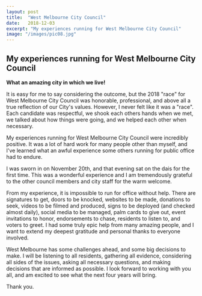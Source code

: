 ```yaml
---
layout: post
title:  "West Melbourne City Council"
date:   2018-12-03
excerpt: "My experiences running for West Melbourne City Council"
image: "/images/pic08.jpg"
---
```


## My experiences running for West Melbourne City Council
<p>
<b>What an amazing city in which we live!</b>
</p>
<p>
It is easy for me to say considering the outcome, but the 2018 "race" for West Melbourne City Council was honorable, professional, and above all a true reflection of our City's values. However, I never felt like it was a "race". Each candidate was respectful, we shook each others hands when we met, we talked about how things were going, and we helped each other when necessary.
</p>
<p>
My experiences running for West Melbourne City Council were incredibly positive. It was a lot of hard work for many people other than myself, and I've learned what an awful experience some others running for public office had to endure.
</p>
<p>
I was sworn in on November 20th, and that evening sat on the dais for the first time. This was a wonderful experience and I am tremendously grateful to the other council members and city staff for the warm welcome.
</p>
<p>
From my experience, it is impossible to run for office without help. There are signatures to get, doors to be knocked, websites to be made, donations to seek, videos to be filmed and produced, signs to be deployed (and checked almost daily), social media to be managed, palm cards to give out, event invitations to honor, endorsements to chase, residents to listen to, and voters to greet. I had some truly epic help from many amazing people, and I want to extend my deepest gratitude and personal thanks to everyone involved.
</p>
<p>
West Melbourne has some challenges ahead, and some big decisions to make. I will be listening to all residents, gathering all evidence, considering all sides of the issues, asking all necessary questions, and making decisions that are informed as possible. I look forward to working with you all, and am excited to see what the next four years will bring.
</p>
<p>Thank you.</p>
